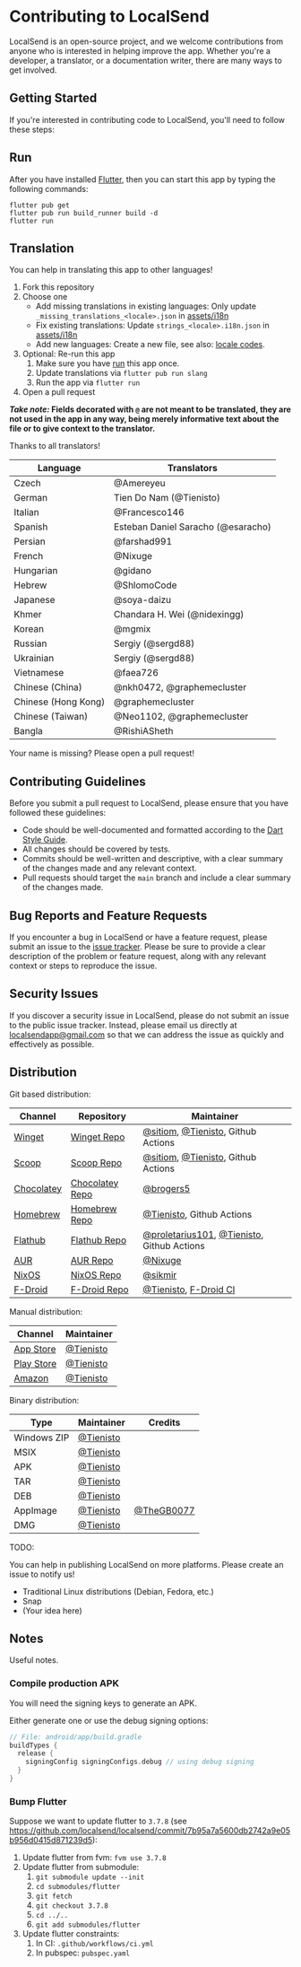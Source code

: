 # Contributing to LocalSend

LocalSend is an open-source project, and we welcome contributions from anyone who is interested in helping improve the app. Whether you're a developer, a translator, or a documentation writer, there are many ways to get involved.

## Getting Started

If you're interested in contributing code to LocalSend, you'll need to follow these steps:

## Run

After you have installed [Flutter](https://flutter.dev), then you can start this app by typing the following commands:

```shell
flutter pub get
flutter pub run build_runner build -d
flutter run
```

## Translation

You can help in translating this app to other languages!

1. Fork this repository
2. Choose one
   - Add missing translations in existing languages: Only update `_missing_translations_<locale>.json` in [assets/i18n](https://github.com/localsend/localsend/tree/main/app/assets/i18n)
   - Fix existing translations: Update `strings_<locale>.i18n.json` in [assets/i18n](https://github.com/localsend/localsend/tree/main/app/assets/i18n)
   - Add new languages: Create a new file, see also: [locale codes](https://saimana.com/list-of-country-locale-code/).
3. Optional: Re-run this app
   1. Make sure you have [run](#run) this app once.
   2. Update translations via `flutter pub run slang`
   3. Run the app via `flutter run`
4. Open a pull request

**_Take note:_ Fields decorated with `@` are not meant to be translated, they are not used in the app in any way, being merely informative text about the file or to give context to the translator.**

Thanks to all translators!

| Language            | Translators                        |
|---------------------|------------------------------------|
| Czech               | @Amereyeu                          |
| German              | Tien Do Nam (@Tienisto)            |
| Italian             | @Francesco146                      |
| Spanish             | Esteban Daniel Saracho (@esaracho) |
| Persian             | @farshad991                        |
| French              | @Nixuge                            |
| Hungarian           | @gidano                            |
| Hebrew              | @ShlomoCode                        |
| Japanese            | @soya-daizu                        |
| Khmer               | Chandara H. Wei (@nidexingg)       |
| Korean              | @mgmix                             |
| Russian             | Sergiy (@sergd88)                  |
| Ukrainian           | Sergiy (@sergd88)                  |
| Vietnamese          | @faea726                           |
| Chinese (China)     | @nkh0472, @graphemecluster         |
| Chinese (Hong Kong) | @graphemecluster                   |
| Chinese (Taiwan)    | @Neo1102, @graphemecluster         |
| Bangla              | @RishiASheth                       |

Your name is missing? Please open a pull request!

## Contributing Guidelines

Before you submit a pull request to LocalSend, please ensure that you have followed these guidelines:

- Code should be well-documented and formatted according to the [Dart Style Guide](https://dart.dev/guides/language/effective-dart/style).
- All changes should be covered by tests.
- Commits should be well-written and descriptive, with a clear summary of the changes made and any relevant context.
- Pull requests should target the `main` branch and include a clear summary of the changes made.

## Bug Reports and Feature Requests

If you encounter a bug in LocalSend or have a feature request, please submit an issue to the [issue tracker](https://github.com/localsend/localsend/issues). Please be sure to provide a clear description of the problem or feature request, along with any relevant context or steps to reproduce the issue.

## Security Issues

If you discover a security issue in LocalSend, please do not submit an issue to the public issue tracker. Instead, please email us directly at [localsendapp@gmail.com](mailto:localsendapp@gmail.com) so that we can address the issue as quickly and effectively as possible.

## Distribution

Git based distribution:

| Channel        | Repository          | Maintainer                                         |
|----------------|---------------------|----------------------------------------------------|
| [Winget][]     | [Winget Repo][]     | [@sitiom][], [@Tienisto], Github Actions           |
| [Scoop][]      | [Scoop Repo][]      | [@sitiom][], [@Tienisto], Github Actions           |
| [Chocolatey][] | [Chocolatey Repo][] | [@brogers5][]                                      |
| [Homebrew][]   | [Homebrew Repo][]   | [@Tienisto][], Github Actions                      |
| [Flathub][]    | [Flathub Repo][]    | [@proletarius101][], [@Tienisto][], Github Actions |
| [AUR][]        | [AUR Repo][]        | [@Nixuge][]                                        |
| [NixOS][]      | [NixOS Repo][]      | [@sikmir][]                                        |
| [F-Droid][]    | [F-Droid Repo][]    | [@Tienisto][], [F-Droid CI][]                      |

[winget]: https://github.com/microsoft/winget-pkgs/tree/master/manifests/l/LocalSend/LocalSend
[winget repo]: https://github.com/microsoft/winget-pkgs/tree/master/manifests/l/LocalSend/LocalSend
[scoop]: https://scoop.sh/#/apps?s=0&d=1&o=true&q=localsend&id=fb88113be361ca32c0dcac423cb4afdeda0b0c66
[scoop repo]: https://github.com/ScoopInstaller/Extras/blob/master/bucket/localsend.json
[chocolatey]: https://community.chocolatey.org/packages/localsend
[chocolatey repo]: https://github.com/brogers5/chocolatey-package-localsend/tree/main
[homebrew]: https://github.com/localsend/homebrew-localsend
[homebrew repo]: https://github.com/localsend/homebrew-localsend
[flathub]: https://flathub.org/apps/details/org.localsend.localsend_app
[flathub repo]: https://github.com/flathub/org.localsend.localsend_app
[aur]: https://aur.archlinux.org/packages/localsend-bin
[aur repo]: https://aur.archlinux.org/localsend-bin.git
[nixos]: https://search.nixos.org/packages?show=localsend
[nixos repo]: https://github.com/NixOS/nixpkgs/blob/master/pkgs/applications/networking/localsend/default.nix
[f-droid]: https://f-droid.org/packages/org.localsend.localsend_app
[f-droid repo]: https://gitlab.com/fdroid/fdroiddata/-/blob/master/metadata/org.localsend.localsend_app.yml

Manual distribution:

| Channel        | Maintainer                               |
|----------------|------------------------------------------|
| [App Store][]  | [@Tienisto](https://github.com/Tienisto) |
| [Play Store][] | [@Tienisto](https://github.com/Tienisto) |
| [Amazon][]     | [@Tienisto](https://github.com/Tienisto) |

[app store]: https://apps.apple.com/us/app/localsend/id1661733229
[play store]: https://play.google.com/store/apps/details?id=org.localsend.localsend_app
[amazon]: https://www.amazon.com/dp/B0BW6MP732

Binary distribution:

| Type        | Maintainer    | Credits                      |
|-------------|---------------|------------------------------|
| Windows ZIP | [@Tienisto][] |                              |
| MSIX        | [@Tienisto][] |                              |
| APK         | [@Tienisto][] |                              |
| TAR         | [@Tienisto][] |                              |
| DEB         | [@Tienisto][] |                              |
| AppImage    | [@Tienisto][] | [@TheGB0077][]               |
| DMG         | [@Tienisto][] |                              |

[@Tienisto]: https://github.com/Tienisto
[@TheGB0077]: https://github.com/TheGB0077
[@sitiom]: https://github.com/sitiom
[@Nixuge]: https://github.com/Nixuge
[@proletarius101]: https://github.com/proletarius101
[@brogers5]: https://github.com/brogers5
[@sikmir]: https://github.com/sikmir
[F-Droid CI]: https://gitlab.com/fdroidci

TODO:

You can help in publishing LocalSend on more platforms. Please create an issue to notify us!

- Traditional Linux distributions (Debian, Fedora, etc.)
- Snap
- (Your idea here)

## Notes

Useful notes.

### Compile production APK

You will need the signing keys to generate an APK.

Either generate one or use the debug signing options:

```groovy
// File: android/app/build.gradle
buildTypes {
  release {
    signingConfig signingConfigs.debug // using debug signing
  }
}
```

### Bump Flutter

Suppose we want to update flutter to `3.7.8` (see https://github.com/localsend/localsend/commit/7b95a7a5600db2742a9e05b956d0415d871239d5):

1. Update flutter from fvm: `fvm use 3.7.8`
2. Update flutter from submodule:
   1. `git submodule update --init`
   2. `cd submodules/flutter`
   3. `git fetch`
   4. `git checkout 3.7.8`
   5. `cd ../..`
   6. `git add submodules/flutter`
3. Update flutter constraints:
   1. In CI: `.github/workflows/ci.yml`
   2. In pubspec: `pubspec.yaml`

